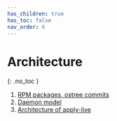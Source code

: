 ```yaml
---
has_children: true
has_toc: false
nav_order: 6
---
```


# Architecture
{: .no_toc }

1. [RPM packages, ostree commits](architecture-core.md)
1. [Daemon model](architecture-daemon.md)
1. [Architecture of apply-live](apply-live.md)
